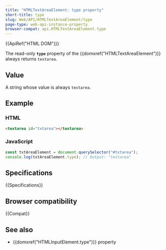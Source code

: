 ```yaml
---
title: "HTMLTextAreaElement: type property"
short-title: type
slug: Web/API/HTMLTextAreaElement/type
page-type: web-api-instance-property
browser-compat: api.HTMLTextAreaElement.type
---
```


{{ApiRef("HTML DOM")}}

The read-only **`type`** property of the {{domxref("HTMLTextAreaElement")}} always returns `textarea`.

## Value

A string whose value is always `textarea`.
## Example

### HTML

```html
<textarea id="txtarea"></textarea>
```

### JavaScript

```js
const txtAreaElement = document.querySelector("#txtarea");
console.log(txtAreaElement.type); // Output: "textarea"
```

## Specifications

{{Specifications}}

## Browser compatibility

{{Compat}}

## See also

- {{domxref("HTMLInputElement.type")}} property
